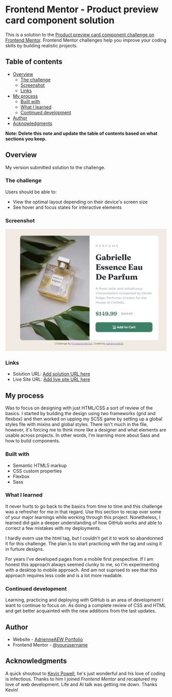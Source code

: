 # Frontend Mentor - Product preview card component solution

This is a solution to the [Product preview card component challenge on Frontend Mentor](https://www.frontendmentor.io/challenges/product-preview-card-component-GO7UmttRfa). Frontend Mentor challenges help you improve your coding skills by building realistic projects. 

## Table of contents

- [Overview](#overview)
  - [The challenge](#the-challenge)
  - [Screenshot](#screenshot)
  - [Links](#links)
- [My process](#my-process)
  - [Built with](#built-with)
  - [What I learned](#what-i-learned)
  - [Continued development](#continued-development)
- [Author](#author)
- [Acknowledgments](#acknowledgments)

**Note: Delete this note and update the table of contents based on what sections you keep.**

## Overview

My version submitted solution to the challenge.

### The challenge

Users should be able to:

- View the optimal layout depending on their device's screen size
- See hover and focus states for interactive elements

### Screenshot

![](./images/Screenshot-Product%20Card-Finished.jpeg)

### Links

- Solution URL: [Add solution URL here](https://github.com/AdrienneAEW/product-preview-card-component-main/tree/Challenge-Result)
- Live Site URL: [Add live site URL here](https://your-live-site-url.com)

## My process

Was to focus on designing with just HTML/CSS a sort of review of the basics. I started by building the design using two frameworks (grid and flexbox) and then worked on upping my SCSS game by setting up a global styles file with mixins and global styles. There isn't much in the file, however, it's forcing me to think more like a designer and what elements are usable across projects. In other words, I'm learning more about Sass and how to build components.

### Built with

- Semantic HTML5 markup
- CSS custom properties
- Flexbox
- Sass

### What I learned

It never hurts to go back to the basics from time to time and this challenge was a refresher for me in that regard. Use this section to recap over some of your major learnings while working through this project. Nonetheless, I learned did gain a deeper understanding of how GitHub works and able to correct a few mistakes with my deployments. 

I hardly evern use the html <picture></picture> tag, but I couldn't get it to work so abandonned it for this challenge. The plan is to start practicing with the tag and using it in furture designs.

For years I've developed pages from a mobile first prespective. If I am honest this approach always seemed clunky to me, so I'm experimenting with a desktop to mobile approach. And am not suprised to see that this approach requires less code and is a lot more readable.

### Continued development

Learning, practicing and deploying with GitHub is an area of development I want to continue to focus on. As doing a complete review of CSS and HTML and get better acquainted with the new additions from the last updates. 

## Author

- Website - [AdrienneAEW Portfolio](https://adrienneaew.me/Portfolios/AEWPortfolio/AEWPortfolio.html)
- Frontend Mentor - [@yourusername](https://www.frontendmentor.io/profile/yourusername)

## Acknowledgments

A quick shoutout to [Kevin Powell](https://www.youtube.com/@KevinPowell), he's just wonderful and his love of coding is infectious. Thanks to him I joined *Frontend Mentor* and recaptured my love of web development. Life and AI talk was getting me down. Thanks Kevin!